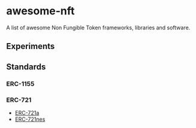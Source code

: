 # awesome-nft
A list of awesome Non Fungible Token frameworks, libraries and software.

## Experiments

## Standards

### ERC-1155

### ERC-721

* [ERC-721a](https://www.erc721a.org/)
* [ERC-721nes](https://www.erc721nes.org/)
